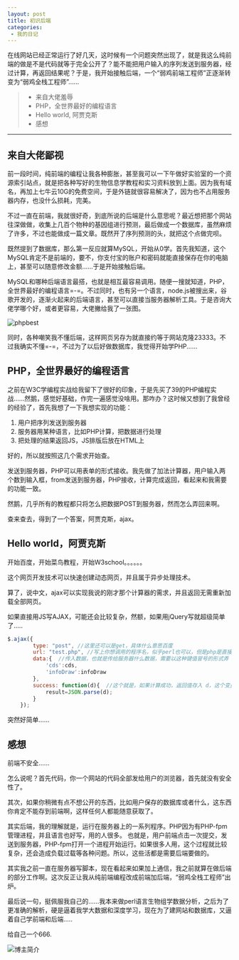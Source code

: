 ```yaml
---
layout: post
title: 初识后端
categories:
 - 我的日记
---
```


在线网站已经正常运行了好几天，这时候有一个问题突然出现了，就是我这么纯前端的做是不是代码就等于完全公开了？能不能把用户输入的序列发送到服务器，经过计算，再返回结果呢？于是，我开始接触后端，一个“弱鸡前端工程师”正逐渐转变为“弱鸡全栈工程师”......
>* 来自大佬羞辱
>* PHP，全世界最好的编程语言
>* Hello world, 阿贾克斯
>* 感想

***

## 来自大佬鄙视

前一段时间，纯前端的编程让我各种膨胀，甚至我可以一下午做好实验室的一个资源索引站点，就是把各种写好的生物信息学教程和实习资料放到上面。因为我有域名，再加上七牛云10G的免费空间，于是外链就很容易解决了，因为也不占用服务器内存，也没什么损耗，完美。

不过一直在前端，我就很好奇，到底所说的后端是什么意思呢？最近想把那个网站往深做做，收集上几百个物种的基因组进行预测，最后做成一个数据库，虽然麻烦了许多，不过也能做成一篇文章。既然开了序列预测的头，就把这个点做完呗。

既然提到了数据库，那么第一反应就算MySQL，开始从0学。首先我知道，这个MySQL肯定不是前端的，要不，你支付宝的账户和密码就能直接保存在你的电脑上，甚至可以随意修改金额......于是开始接触后端。

MySQL和哪种后端语言最搭，也就是相互最容易调用。随便一搜就知道，PHP，全世界最好的编程语言=-=。不过同时，也有另一个语言，node.js被搜出来，谷歌开发的，逐渐火起来的后端语言，甚至可以直接当服务器解析工具。于是咨询大佬学哪个好，或者更容易，大佬撇给我了一张图。

![phpbest](http://pic.atlasbioinfo.com/phpbest)

同时，各种嘲笑我不懂后端，这样网页另存为就直接约等于网站克隆23333。不过我确实不懂=-=，不过为了以后好做数据库，我觉得开始学PHP......

## PHP，全世界最好的编程语言

之前在W3C学编程实战给我留下了很好的印象，于是先买了39的PHP编程实战......然鹅，感觉好基础，作完一遍感觉没啥用。那咋办？这时候又想到了我曾经的经验了，首先我想了一下我想实现的功能：

1. 用户把序列发送到服务器
2. 服务器用某种语言，比如PHP计算，把数据进行处理
3. 把处理的结果返回JS，JS排版后放在HTML上

好的，所以就按照这几个需求开始查。

发送到服务器，PHP可以用表单的形式接收。我先做了加法计算器，用户输入两个数到输入框，from发送到服务器，PHP接收，计算完成返回，看起来和我需要的功能一致。

然鹅，几乎所有的教程都只将怎么把数据POST到服务器，然而怎么弄回来啊。

查来查去，得到了一个答案，阿贾克斯，ajax。

## Hello world，阿贾克斯

开始百度，开始菜鸟教程，开始W3school。。。。。。

这个网页开发技术可以快速创建动态网页，并且属于异步处理技术。

算了，说中文，ajax可以实现我说的刚才那个计算器的需求，并且返回无需重新加载全部网页。

如果直接用JS写AJAX，可能还会比较复杂，然额，如果用jQuery写就超级简单了.....

```javascript
$.ajax({
		type: "post", //这里还可以是get，具体什么意思百度
		url: "test.php", //写上你想调用的程序名，似乎perl也可以，但是php是直接可以运行的，perl似乎需要配置。
		data:{  //传入数据，也就是传给服务器什么数据，需要以这种键值冒号的形式弄
			'cds':cds,
			'infoDraw':infoDraw
		},
		success: function(d){  //这个就是，如果计算成功，返回值存入 d，这个变量名自己定
			result=JSON.parse(d);
		}
	});
```

突然好简单......

## 感想

前端不安全......

怎么说呢？首先代码，你一个网站的代码全部发给用户的浏览器，首先就没有安全性了。

其次，如果你稍微有点不想公开的东西，比如用户保存的数据库或者什么，这东西你肯定不能存到前端啊，这样任何人都能随意获取了。

其实后端，我的理解就是，运行在服务器上的一系列程序。PHP因为有PHP-fpm管理进程，并且语言也好写，用的人很多。	也就是，用户前端点击一次提交，发送到服务器，PHP-fpm打开一个进程开始运行。如果很多人用，这个过程就比较复杂，还会造成负载过载等各种问题。所以，这些活都是需要后端要做的。

其实我之前一直在服务器写脚本，现在看起来如果加上通信，我之前就算在做后端的部分工作啊。这次反正让我从纯前端编程改成前端加后端，“弱鸡全栈工程师”出炉。

最后说一句，挺佩服我自己的......我本来做perl语言生物组学数据分析，之后为了更准确的解析，硬是逼着我学大数据和深度学习，现在为了建网站和数据库，又逼着自己学前端和后端.....

给自己一个666.

![博主简介](https://atlasbioinfo.github.io/images/logo.png)